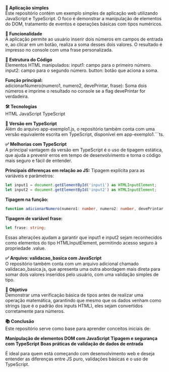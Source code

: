 **📘 Aplicação simples**  
Este repositório contém um exemplo simples de aplicação web utilizando JavaScript e TypeScript. O foco é demonstrar a manipulação de elementos do DOM, tratamento de eventos e operações básicas com tipos numéricos.
  
**🚀 Funcionalidade**  
A aplicação permite ao usuário inserir dois números em campos de entrada e, ao clicar em um botão, realiza a soma desses dois valores. O resultado é impresso no console com uma frase personalizada.
  
**📂 Estrutura do Código**  
Elementos HTML manipulados:
input1: campo para o primeiro número.
input2: campo para o segundo número.
button: botão que aciona a soma.
  
**Função principal:**  
adicionarNumero(numero1, numero2, devePrintar, frase): Soma dois números e imprime o resultado no console se a flag devePrintar for verdadeira.
  
**🛠️ Tecnologias**  
HTML
JavaScript
TypeScript
  
**🧩 Versão em TypeScript**  
Além do arquivo app-exemplo1.js, o repositório também conta com uma versão equivalente escrita em TypeScript, disponível em app-exemplo1.```ts.
  
**✅ Melhorias com TypeScript**  
A principal vantagem da versão em TypeScript é o uso de tipagem estática, que ajuda a prevenir erros em tempo de desenvolvimento e torna o código mais seguro e fácil de entender.
  
**Principais diferenças em relação ao JS:**
Tipagem explícita para as variáveis e parâmetros:
```ts
let input1 = document.getElementById('input1') as HTMLInputElement;
let input2 = document.getElementById('input2') as HTMLInputElement;
```
  
**Tipagem na função:**
```ts
function adicionarNumero(numero1: number, numero2: number, devePrintar: boolean, frase: string)
```
  
**Tipagem de variável frase:**
```ts
let frase: string;
```
Essas alterações ajudam a garantir que input1 e input2 sejam reconhecidos como elementos do tipo HTMLInputElement, permitindo acesso seguro à propriedade .value.
  
**✅ Arquivo: validacao_basica com JavaScript**  
O repositório também conta com um arquivo adicional chamado validacao_basica.js, que apresenta uma outra abordagem mais direta para somar dois valores inseridos pelo usuário, com uma validação simples de tipo.
  
**🧠 Objetivo**  
Demonstrar uma verificação básica de tipos antes de realizar uma operação matemática, garantindo que mesmo que os dados venham como strings (que é o padrão dos inputs HTML), eles sejam convertidos corretamente para números.
  
**📚 Conclusão**  
Este repositório serve como base para aprender conceitos iniciais de:

**Manipulação de elementos DOM com JavaScript**
**Tipagem e segurança com TypeScript**
**Boas práticas de validação de dados de entrada**
  
É ideal para quem está começando com desenvolvimento web e deseja entender as diferenças entre JS puro, validações básicas e o uso de TypeScript.